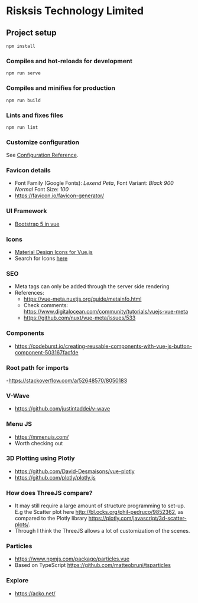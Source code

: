 # Risksis Technology Limited

## Project setup
```
npm install
```

### Compiles and hot-reloads for development
```
npm run serve
```

### Compiles and minifies for production
```
npm run build
```

### Lints and fixes files
```
npm run lint
```

### Customize configuration
See [Configuration Reference](https://cli.vuejs.org/config/).

### Favicon details
   - Font Family (Google Fonts): *Lexend Peta*, Font Variant: *Black 900 Normal* Font Size: *100*
   - https://favicon.io/favicon-generator/
### UI Framework
   - [Bootstrap 5 in vue](https://dev.to/tefoh/use-bootstrap-5-in-vue-correctly-2k2g)

### Icons
   - [Material Design Icons for Vue.js](https://github.com/therufa/mdi-vue)
   - Search for Icons [here](https://materialdesignicons.com/)

### SEO
   - Meta tags can only be added through the server side rendering
   - References:
       - https://vue-meta.nuxtjs.org/guide/metainfo.html
       - Check comments: https://www.digitalocean.com/community/tutorials/vuejs-vue-meta
       - https://github.com/nuxt/vue-meta/issues/533

### Components
   - https://codeburst.io/creating-reusable-components-with-vue-js-button-component-503167facfde

### Root path for imports
   -https://stackoverflow.com/a/52648570/8050183

### V-Wave
   - https://github.com/justintaddei/v-wave

### Menu JS
   - https://mmenujs.com/
   - Worth checking out

### 3D Plotting using Plotly
   - https://github.com/David-Desmaisons/vue-plotly
   - https://github.com/plotly/plotly.js

### How does ThreeJS compare?
   - It may still require a large amount of structure programming to set-up. E.g the Scatter plot here http://bl.ocks.org/phil-pedruco/9852362, as compared to the Plotly library https://plotly.com/javascript/3d-scatter-plots/. 
   - Through I think the ThreeJS allows a lot of customization of the scenes.

### Particles
   - https://www.npmjs.com/package/particles.vue
   - Based on TypeScript https://github.com/matteobruni/tsparticles

### Explore
   - https://acko.net/
